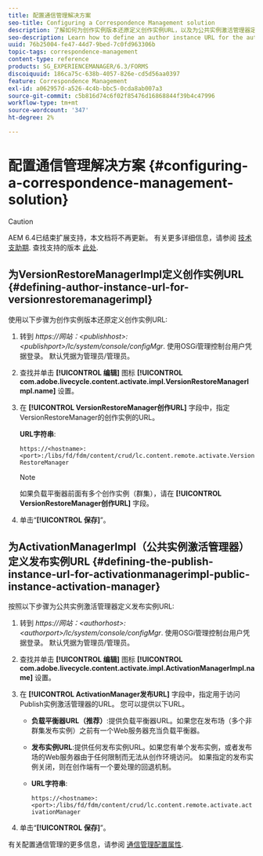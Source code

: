 ```yaml
---
title: 配置通信管理解决方案
seo-title: Configuring a Correspondence Management solution
description: 了解如何为创作实例版本还原定义创作实例URL，以及为公共实例激活管理器定义发布实例URL。
seo-description: Learn how to define an author instance URL for the author instance version restore and define the Publish instance URL for public instance activation manager.
uuid: 76b25004-fe47-44d7-9bed-7c0fd963306b
topic-tags: correspondence-management
content-type: reference
products: SG_EXPERIENCEMANAGER/6.3/FORMS
discoiquuid: 186ca75c-638b-4057-826e-cd5d56aa0397
feature: Correspondence Management
exl-id: a062957d-a526-4c4b-bbc5-0cda8ab007a3
source-git-commit: c5b816d74c6f02f85476d16868844f39b4c47996
workflow-type: tm+mt
source-wordcount: '347'
ht-degree: 2%

---
```


# 配置通信管理解决方案 {#configuring-a-correspondence-management-solution}

>[!CAUTION]
>
>AEM 6.4已结束扩展支持，本文档将不再更新。 有关更多详细信息，请参阅 [技术支助期](https://helpx.adobe.com/cn/support/programs/eol-matrix.html). 查找支持的版本 [此处](https://experienceleague.adobe.com/docs/).

## 为VersionRestoreManagerImpl定义创作实例URL {#defining-author-instance-url-for-versionrestoremanagerimpl}

使用以下步骤为创作实例版本还原定义创作实例URL:

1. 转到 *https://网站：&lt;publishhost>:&lt;publishport>/lc/system/console/configMgr*. 使用OSGi管理控制台用户凭据登录。 默认凭据为管理员/管理员。
1. 查找并单击 **[!UICONTROL 编辑]** 图标 **[!UICONTROL com.adobe.livecycle.content.activate.impl.VersionRestoreManagerImpl.name]** 设置。
1. 在 **[!UICONTROL VersionRestoreManager创作URL]** 字段中，指定VersionRestoreManager的创作实例的URL。

   **URL字符串**:

   `https://<hostname>:<port>:/libs/fd/fdm/content/crud/lc.content.remote.activate.VersionRestoreManager`

   >[!NOTE]
   >
   >如果负载平衡器前面有多个创作实例（群集），请在 **[!UICONTROL VersionRestoreManager创作URL]** 字段。

1. 单击“**[!UICONTROL 保存]**”。

## 为ActivationManagerImpl（公共实例激活管理器）定义发布实例URL {#defining-the-publish-instance-url-for-activationmanagerimpl-public-instance-activation-manager}

按照以下步骤为公共实例激活管理器定义发布实例URL:

1. 转到 *https://网站：&lt;authorhost>:&lt;authorport>/lc/system/console/configMgr*. 使用OSGi管理控制台用户凭据登录。 默认凭据为管理员/管理员。
1. 查找并单击 **[!UICONTROL 编辑]** 图标 **[!UICONTROL com.adobe.livecycle.content.activate.impl.ActivationManagerImpl.name]** 设置。
1. 在 **[!UICONTROL ActivationManager发布URL]** 字段中，指定用于访问Publish实例激活管理器的URL。 您可以提供以下URL。

   * **负载平衡器URL（推荐）**:提供负载平衡器URL。如果您在发布场（多个非群集发布实例）之前有一个Web服务器充当负载平衡器。
   * **发布实例URL**:提供任何发布实例URL。如果您有单个发布实例，或者发布场的Web服务器由于任何限制而无法从创作环境访问。 如果指定的发布实例关闭，则在创作端有一个要处理的回退机制。
   * **URL字符串**:

      `https://<hostname>:<port>:/libs/fd/fdm/content/crud/lc.content.remote.activate.activationManager`

1. 单击“**[!UICONTROL 保存]**”。

有关配置通信管理的更多信息，请参阅 [通信管理配置属性](https://helpx.adobe.com/aem-forms/6-2/cm-configuration-properties.html).
